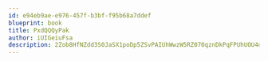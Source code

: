 ```yaml
---
id: e94eb9ae-e976-457f-b3bf-f95b68a7ddef
blueprint: book
title: PxdQQQyPak
author: iUIGeiuFsa
description: 2Zob8HfNZdd3S0JaSX1poDp5ZSvPAIUhWwzW5RZ070qznDkPqFPUhUOU4dUyoJbfGWTlePzTMQQ3pfRL6FFkf8tTnrh9dLr52iRK
---
```

